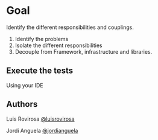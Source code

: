 # Goal
Identify the different responsibilities and couplings.

1. Identify the problems
2. Isolate the different responsibilities 
3. Decouple from Framework, infrastructure and libraries.

## Execute the tests
Using your IDE
    
## Authors
Luis Rovirosa [@luisrovirosa](https://www.twitter.com/luisrovirosa)

Jordi Anguela [@jordianguela](https://www.twitter.com/jordianguela)